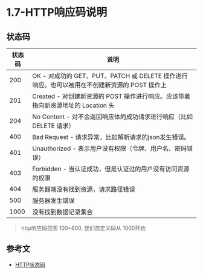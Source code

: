 # 1.7-HTTP响应码说明

## 状态码

状态码 | 说明
------|------------------
200   | OK - 对成功的 GET、PUT、PATCH 或 DELETE 操作进行响应。也可以被用在不创建新资源的 POST 操作上
201   | Created - 对创建新资源的 POST 操作进行响应。应该带着指向新资源地址的 Location 头
204   | No Content - 对不会返回响应体的成功请求进行响应（比如 DELETE 请求）
400   | Bad Request - 请求异常，比如解析请求的json发生错误。
401   | Unauthorized - 表示用户没有权限（令牌、用户名、密码错误）
403   | Forbidden - 当认证成功，但是认证过的用户没有访问资源的权限
404   | 服务器端没有找到资源，请求路径错误
500   | 服务器发生错误
1000  | 没有找到数据记录集合

> http响应码范围 100~600, 我们自定义码从 1000开始

## 参考文

- [HTTP状态码](https://baike.baidu.com/item/HTTP%E7%8A%B6%E6%80%81%E7%A0%81/5053660?fr=aladdin)

